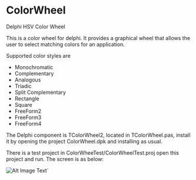 # ColorWheel
Delphi HSV Color Wheel

This is a color wheel for delphi. It provides a graphical wheel that allows the user to select matching colors for an application.

Supported color styles are 


* Monochromatic
* Complementary
* Analogous
* Triadic
* Split Complementary
* Rectangle
* Square
* FreeForm2
* FreeForm3
* FreeForm4

The Delphi component is TColorWheel2, located in TColorWheel.pas, install it by opening the project ColorWheel.dpk and installing as usual.

There is a test project in ColorWheeTest/ColorWheelTest.proj open this project and run. The screen is as below:

![Alt Image Text](https://raw.githubusercontent.com/daven11/ColorWheel/master/ColorWheelTest.png "Sample Test Display")`
